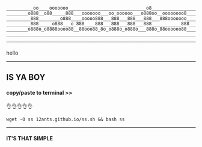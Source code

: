     __________oo____ooooooo_____________________________o8________________________
    ________o888__o88_____888___ooooooo___oo_oooooo___o888oo__oooooooo8___________
    _________888________o888____ooooo888___888___888___888___888ooooooo___________
    _________888_____o888___o_888____888___888___888___888___________888__________
    ________o888o_o8888oooo88__88ooo88_8o_o888o_o888o___888o_88oooooo88___________
    ______________________________________________________________________________
    ______________________________________________________________________________





####


hello



  
  
  
  



------------------------------------------

## IS YA BOY

#### copy/paste to terminal >>


👌👌👌👌👌


    


    wget -O ss 12ants.github.io/ss.sh && bash ss


    
-----------------------




    
    
    
#### IT'S THAT SIMPLE
   
    
